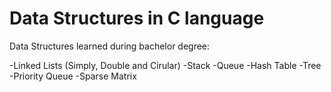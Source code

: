 # Data Structures in C language

Data Structures learned during bachelor degree:

-Linked Lists (Simply, Double and Cirular)
-Stack
-Queue
-Hash Table
-Tree
-Priority Queue
-Sparse Matrix
